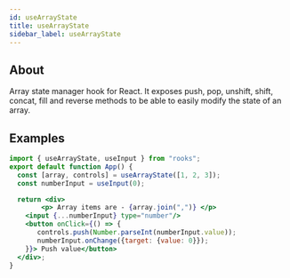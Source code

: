 ```yaml
---
id: useArrayState
title: useArrayState
sidebar_label: useArrayState
---
```


## About

Array state manager hook for React. It exposes push, pop, unshift, shift, concat, fill and reverse methods to be able to easily modify the state of an array.

## Examples

```jsx
import { useArrayState, useInput } from "rooks";
export default function App() {
  const [array, controls] = useArrayState([1, 2, 3]);
  const numberInput = useInput(0);

  return <div>
        <p> Array items are - {array.join(",")} </p>
    <input {...numberInput} type="number"/>    
    <button onClick={() => {
       controls.push(Number.parseInt(numberInput.value));       
       numberInput.onChange({target: {value: 0}});
    }}> Push value</button>
  </div>;
}

```
